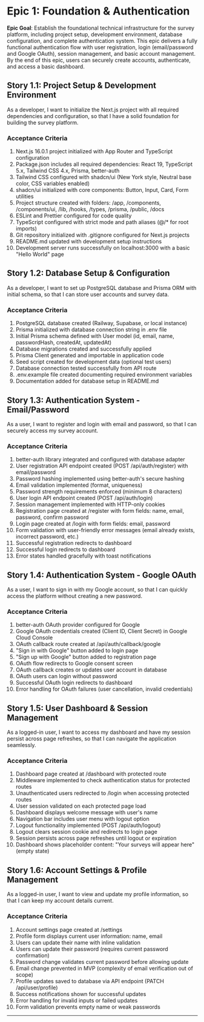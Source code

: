 # Epic 1: Foundation & Authentication

**Epic Goal**: Establish the foundational technical infrastructure for the survey platform, including project setup, development environment, database configuration, and complete authentication system. This epic delivers a fully functional authentication flow with user registration, login (email/password and Google OAuth), session management, and basic account management. By the end of this epic, users can securely create accounts, authenticate, and access a basic dashboard.

## Story 1.1: Project Setup & Development Environment

As a developer,
I want to initialize the Next.js project with all required dependencies and configuration,
so that I have a solid foundation for building the survey platform.

### Acceptance Criteria

1. Next.js 16.0.1 project initialized with App Router and TypeScript configuration
2. Package.json includes all required dependencies: React 19, TypeScript 5.x, Tailwind CSS 4.x, Prisma, better-auth
3. Tailwind CSS configured with shadcn/ui (New York style, Neutral base color, CSS variables enabled)
4. shadcn/ui initialized with core components: Button, Input, Card, Form utilities
5. Project structure created with folders: /app, /components, /components/ui, /lib, /hooks, /types, /prisma, /public, /docs
6. ESLint and Prettier configured for code quality
7. TypeScript configured with strict mode and path aliases (@/* for root imports)
8. Git repository initialized with .gitignore configured for Next.js projects
9. README.md updated with development setup instructions
10. Development server runs successfully on localhost:3000 with a basic "Hello World" page

## Story 1.2: Database Setup & Configuration

As a developer,
I want to set up PostgreSQL database and Prisma ORM with initial schema,
so that I can store user accounts and survey data.

### Acceptance Criteria

1. PostgreSQL database created (Railway, Supabase, or local instance)
2. Prisma initialized with database connection string in .env file
3. Initial Prisma schema defined with User model (id, email, name, passwordHash, createdAt, updatedAt)
4. Database migrations created and successfully applied
5. Prisma Client generated and importable in application code
6. Seed script created for development data (optional test users)
7. Database connection tested successfully from API route
8. .env.example file created documenting required environment variables
9. Documentation added for database setup in README.md

## Story 1.3: Authentication System - Email/Password

As a user,
I want to register and login with email and password,
so that I can securely access my survey account.

### Acceptance Criteria

1. better-auth library integrated and configured with database adapter
2. User registration API endpoint created (POST /api/auth/register) with email/password
3. Password hashing implemented using better-auth's secure hashing
4. Email validation implemented (format, uniqueness)
5. Password strength requirements enforced (minimum 8 characters)
6. User login API endpoint created (POST /api/auth/login)
7. Session management implemented with HTTP-only cookies
8. Registration page created at /register with form fields: name, email, password, confirm password
9. Login page created at /login with form fields: email, password
10. Form validation with user-friendly error messages (email already exists, incorrect password, etc.)
11. Successful registration redirects to dashboard
12. Successful login redirects to dashboard
13. Error states handled gracefully with toast notifications

## Story 1.4: Authentication System - Google OAuth

As a user,
I want to sign in with my Google account,
so that I can quickly access the platform without creating a new password.

### Acceptance Criteria

1. better-auth OAuth provider configured for Google
2. Google OAuth credentials created (Client ID, Client Secret) in Google Cloud Console
3. OAuth callback route created at /api/auth/callback/google
4. "Sign in with Google" button added to login page
5. "Sign up with Google" button added to registration page
6. OAuth flow redirects to Google consent screen
7. OAuth callback creates or updates user account in database
8. OAuth users can login without password
9. Successful OAuth login redirects to dashboard
10. Error handling for OAuth failures (user cancellation, invalid credentials)

## Story 1.5: User Dashboard & Session Management

As a logged-in user,
I want to access my dashboard and have my session persist across page refreshes,
so that I can navigate the application seamlessly.

### Acceptance Criteria

1. Dashboard page created at /dashboard with protected route
2. Middleware implemented to check authentication status for protected routes
3. Unauthenticated users redirected to /login when accessing protected routes
4. User session validated on each protected page load
5. Dashboard displays welcome message with user's name
6. Navigation bar includes user menu with logout option
7. Logout functionality implemented (POST /api/auth/logout)
8. Logout clears session cookie and redirects to login page
9. Session persists across page refreshes until logout or expiration
10. Dashboard shows placeholder content: "Your surveys will appear here" (empty state)

## Story 1.6: Account Settings & Profile Management

As a logged-in user,
I want to view and update my profile information,
so that I can keep my account details current.

### Acceptance Criteria

1. Account settings page created at /settings
2. Profile form displays current user information: name, email
3. Users can update their name with inline validation
4. Users can update their password (requires current password confirmation)
5. Password change validates current password before allowing update
6. Email change prevented in MVP (complexity of email verification out of scope)
7. Profile updates saved to database via API endpoint (PATCH /api/user/profile)
8. Success notifications shown for successful updates
9. Error handling for invalid inputs or failed updates
10. Form validation prevents empty name or weak passwords

---

